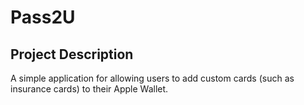 # Pass2U

## Project Description
A simple application for allowing users to add custom cards (such as insurance cards) to their Apple Wallet.
